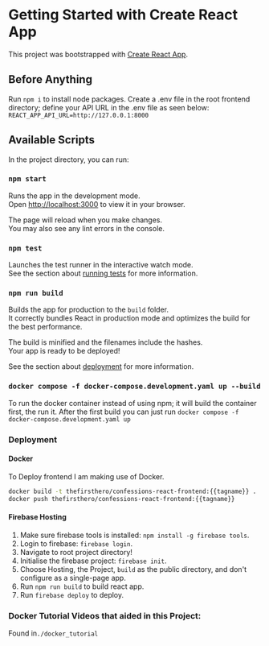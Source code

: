 # Getting Started with Create React App

This project was bootstrapped with [Create React App](https://github.com/facebook/create-react-app).

## Before Anything

Run `npm i` to install node packages.
Create a .env file in the root frontend directory; define your API URL in the .env file as seen below:
`REACT_APP_API_URL=http://127.0.0.1:8000`

## Available Scripts

In the project directory, you can run:

### `npm start`

Runs the app in the development mode.\
Open [http://localhost:3000](http://localhost:3000) to view it in your browser.

The page will reload when you make changes.\
You may also see any lint errors in the console.

### `npm test`

Launches the test runner in the interactive watch mode.\
See the section about [running tests](https://facebook.github.io/create-react-app/docs/running-tests) for more information.

### `npm run build`

Builds the app for production to the `build` folder.\
It correctly bundles React in production mode and optimizes the build for the best performance.

The build is minified and the filenames include the hashes.\
Your app is ready to be deployed!

See the section about [deployment](https://facebook.github.io/create-react-app/docs/deployment) for more information.

### `docker compose -f docker-compose.development.yaml up --build`

To run the docker container instead of using npm; it will build the container first, the run it.
After the first build you can just run `docker compose -f docker-compose.development.yaml up`

### Deployment
#### Docker

To Deploy frontend I am making use of Docker.
```bash
docker build -t thefirsthero/confessions-react-frontend:{{tagname}} .
docker push thefirsthero/confessions-react-frontend:{{tagname}}
```

#### Firebase Hosting
1. Make sure firebase tools is installed: `npm install -g firebase tools`.
2. Login to firebase: `firebase login`.
3. Navigate to root project directory!
4. Initialise the firebase project: `firebase init`.
5. Choose Hosting, the Project, `build` as the public directory, and don't configure as a single-page app.
6. Run `npm run build` to build react app.
7. Run `firebase deploy` to deploy. 

### Docker Tutorial Videos that aided in this Project:

Found in`./docker_tutorial`